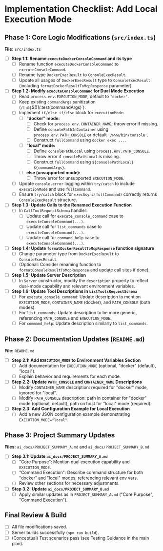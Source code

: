 # Implementation Checklist: Add Local Execution Mode

## Phase 1: Core Logic Modifications (`src/index.ts`)

**File:** `src/index.ts`

-   [ ] **Step 1.1: Rename `executeDockerConsoleCommand` and its type**
    -   [ ] Rename function `executeDockerConsoleCommand` to `executeConsoleCommand`.
    -   [ ] Rename type `DockerExecResult` to `ConsoleExecResult`.
    -   [ ] Update all usages of `DockerExecResult` type to `ConsoleExecResult` (including `formatDockerResultToMcpResponse` parameter).
-   [ ] **Step 1.2: Modify `executeConsoleCommand` for Dual Mode Execution**
    -   [ ] Read `process.env.EXECUTION_MODE`, default to `"docker"`.
    -   [ ] Keep existing `commandArgs` sanitization (`/[;&|`$()]/.test(commandArgs)`).
    -   [ ] Implement `if/else if/else` block for `executionMode`:
        -   [ ] **"docker" mode:**
            -   [ ] Check for `process.env.CONTAINER_NAME`; throw error if missing.
            -   [ ] Define `consolePathInContainer` using `process.env.PATH_CONSOLE` or default `'/www/bin/console'`.
            -   [ ] Construct `fullCommand` using `docker exec ...`.
        -   [ ] **"local" mode:**
            -   [ ] Define `consolePathLocal` using `process.env.PATH_CONSOLE`.
            -   [ ] Throw error if `consolePathLocal` is missing.
            -   [ ] Construct `fullCommand` using `${consolePathLocal} ${commandArgs}`.
        -   [ ] **else (unsupported mode):**
            -   [ ] Throw error for unsupported `EXECUTION_MODE`.
    -   [ ] Update `console.error` logging within `try/catch` to include `executionMode` and use `fullCommand`.
    -   [ ] Ensure `try/catch` block for `execAsync(fullCommand)` correctly returns `ConsoleExecResult` structure.
-   [ ] **Step 1.3: Update Calls to the Renamed Execution Function**
    -   [ ] In `CallToolRequestSchema` handler:
        -   [ ] Update call for `execute_console_command` case to `executeConsoleCommand(...)`.
        -   [ ] Update call for `list_commands` case to `executeConsoleCommand(...)`.
        -   [ ] Update call for `command_help` case to `executeConsoleCommand(...)`.
-   [ ] **Step 1.4: Update `formatDockerResultToMcpResponse` function signature**
    -   [ ] Change parameter type from `DockerExecResult` to `ConsoleExecResult`.
    -   [ ] (Optional: Consider renaming function to `formatConsoleResultToMcpResponse` and update call sites if done).
-   [ ] **Step 1.5: Update Server Description**
    -   [ ] In `Server` constructor, modify the `description` property to reflect dual-mode capability and relevant environment variables.
-   [ ] **Step 1.6: Update Tool Descriptions in `ListToolsRequestSchema`**
    -   [ ] For `execute_console_command`: Update description to mention `EXECUTION_MODE`, `CONTAINER_NAME` (docker), and `PATH_CONSOLE` (both modes).
    -   [ ] For `list_commands`: Update description to be more generic, referencing `PATH_CONSOLE` and `EXECUTION_MODE`.
    -   [ ] For `command_help`: Update description similarly to `list_commands`.

## Phase 2: Documentation Updates (`README.md`)

**File:** `README.md`

-   [ ] **Step 2.1: Add `EXECUTION_MODE` to Environment Variables Section**
    -   [ ] Add documentation for `EXECUTION_MODE` (optional, "docker" (default), "local").
    -   [ ] Explain behavior and requirements for each mode.
-   [ ] **Step 2.2: Update `PATH_CONSOLE` and `CONTAINER_NAME` Descriptions**
    -   [ ] Modify `CONTAINER_NAME` description: required for "docker" mode, ignored for "local".
    -   [ ] Modify `PATH_CONSOLE` description: path in container for "docker" mode (optional, default), path on host for "local" mode (required).
-   [ ] **Step 2.3: Add Configuration Example for Local Execution**
    -   [ ] Add a new JSON configuration example demonstrating `EXECUTION_MODE="local"`.

## Phase 3: Project Summary Updates

**Files:** `ai_docs/PROJECT_SUMMARY_A.md` and `ai_docs/PROJECT_SUMMARY_B.md`

-   [ ] **Step 3.1: Update `ai_docs/PROJECT_SUMMARY_A.md`**
    -   [ ] "Core Purpose": Mention dual execution capability and `EXECUTION_MODE`.
    -   [ ] "Command Execution": Describe command structure for both "docker" and "local" modes, referencing relevant env vars.
    -   [ ] Review other sections for necessary adjustments.
-   [ ] **Step 3.2: Update `ai_docs/PROJECT_SUMMARY_B.md`**
    -   [ ] Apply similar updates as in `PROJECT_SUMMARY_A.md` ("Core Purpose", "Command Execution").

## Final Review & Build

-   [ ] All file modifications saved.
-   [ ] Server builds successfully (`npm run build`).
-   [ ] (Conceptual) Test scenarios pass (see Testing Guidance in the main plan).
